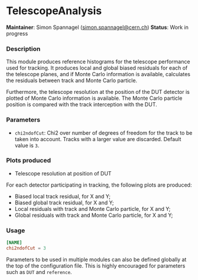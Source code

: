 # TelescopeAnalysis
**Maintainer**: Simon Spannagel (<simon.spannagel@cern.ch>)
**Status**: Work in progress

### Description
This module produces reference histograms for the telescope performance used for tracking. It produces local and global biased residuals for each of the telescope planes, and if Monte Carlo information is available, calculates the residuals between track and Monte Carlo particle.

Furthermore, the telescope resolution at the position of the DUT detector is plotted of Monte Carlo information is available. The Monte Carlo particle position is compared with the track interception with the DUT.

### Parameters
* `chi2ndofCut`: Chi2 over number of degrees of freedom for the track to be taken into account. Tracks with a larger value are discarded. Default value is `3`.

### Plots produced
* Telescope resolution at position of DUT

For each detector participating in tracking, the following plots are produced:

* Biased local track residual, for X and Y;
* Biased global track residual, for X and Y;
* Local residuals with track and Monte Carlo particle, for X and Y;
* Global residuals with track and Monte Carlo particle, for X and Y;

### Usage
```toml
[NAME]
chi2ndofCut = 3
```
Parameters to be used in multiple modules can also be defined globally at the top of the configuration file. This is highly encouraged for parameters such as `DUT` and `reference`.
